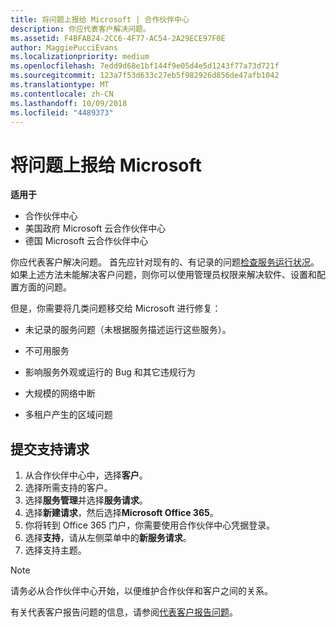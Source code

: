 ```yaml
---
title: 将问题上报给 Microsoft | 合作伙伴中心
description: 你应代表客户解决问题。
ms.assetid: F4BFAB24-2CC6-4F77-AC54-2A29ECE97F0E
author: MaggiePucciEvans
ms.localizationpriority: medium
ms.openlocfilehash: 7edd9d68e1bf144f9e05d4e5d1243f77a73d721f
ms.sourcegitcommit: 123a7f53d633c27eb5f982926d856de47afb1042
ms.translationtype: MT
ms.contentlocale: zh-CN
ms.lasthandoff: 10/09/2018
ms.locfileid: "4489373"
---
```

# <a name="escalate-problems-to-microsoft"></a>将问题上报给 Microsoft

**适用于**

-  合作伙伴中心
-  美国政府 Microsoft 云合作伙伴中心
-  德国 Microsoft 云合作伙伴中心

你应代表客户解决问题。 首先应针对现有的、有记录的问题[检查服务运行状况](check-service-health.md)。 如果上述方法未能解决客户问题，则你可以使用管理员权限来解决软件、设置和配置方面的问题。

但是，你需要将几类问题移交给 Microsoft 进行修复：

-   未记录的服务问题（未根据服务描述运行这些服务）。

-   不可用服务

-   影响服务外观或运行的 Bug 和其它违规行为

-   大规模的网络中断

-   多租户产生的区域问题

## <a name="submit-a-support-request"></a>提交支持请求

1. 从合作伙伴中心中，选择**客户**。
2. 选择所需支持的客户。
3. 选择**服务管理**并选择**服务请求**。
4. 选择**新建请求**，然后选择**Microsoft Office 365**。
5. 你将转到 Office 365 门户，你需要使用合作伙伴中心凭据登录。
6. 选择**支持**，请从左侧菜单中的**新服务请求**。
7. 选择支持主题。

>[!NOTE]
>请务必从合作伙伴中心开始，以便维护合作伙伴和客户之间的关系。 


有关代表客户报告问题的信息，请参阅[代表客户报告问题](report-problems-on-behalf-of-a-customer.md)。

 

 



